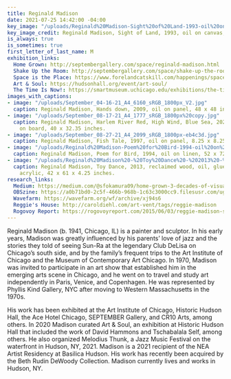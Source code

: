 ```yaml
---
title: Reginald Madison
date: 2021-07-25 14:42:00 -04:00
key_image: "/uploads/Reginald%20Madison-Sight%20of%20Land-1993-oil%20on%20canvas-60%20x%2073%20inches.jpg"
key_image_credit: Reginald Madison, Sight of Land, 1993, oil on canvas, 60 x 73 inches.
is_always: true
is_sometimes: true
first_letter_of_last_name: M
exhibition_links:
  Home Grown: http://septembergallery.com/space/reginald-madison.html
  Shake Up the Room: http://septembergallery.com/space/shake-up-the-room.html
  Space is the Place: https://www.forelandcatskill.com/happenings/space-is-the-place
  Art & Soul: https://hudsonhall.org/event/art-soul/
  The Time Is Now!: https://smartmuseum.uchicago.edu/exhibitions/the-time-is-now-art-worlds-of-chicagos-south-side/
images_with_captions:
- image: "/uploads/September_04-16-21_A4_6160_sRGB_1800px_V2.jpg"
  caption: Reginald Madison, Hands down, 2009, oil on panel, 48 x 48 inches.
- image: "/uploads/September_08-17-21_A4_1777_sRGB_1800px%20copy.jpg"
  caption: Reginald Madison, Harlem River Red, High Wind, Blue Sea, 2021, acrylic
    on board, 40 x 32.35 inches.
- image: "/uploads/September_08-27-21_A4_2099_sRGB_1800px-eb4c3d.jpg"
  caption: Reginald Madison, Fish Tale, 1997, oil on panel, 8.25 x 8.25 inches.
- image: "/uploads/Reginald%20Madison-Poem%20for%20Bird-1994-oil%20on%20linen-52x72in.jpg"
  caption: Reginald Madison, Poem for Bird, 1994, oil on linen, 52 x 72 inches.
- image: "/uploads/Reginald%20Madison%20-%20Toy%20Dance%20-%202013%20-%20oil,%20reclaimed%20wood,%20glue,%20hardware,%20acrylic%20-%2042%20x%2061%20x%204.25%20inches.jpg"
  caption: Reginald Madison, Toy Dance, 2013, reclaimed wood, oil, glue, hardware,
    acrylic, 42 x 61 x 4.25 inches.
research_links:
  Medium: https://medium.com/@sfokamura09/home-grown-3-decades-of-visual-improvisation-by-reginald-madison-5f7a4284a23a
  OBSzine: https://a0b71bd0-2c5f-466b-968b-1c63c3000cc9.filesusr.com/ugd/5930b5_8466314308a14027a5289771ad92e32f.pdf
  Wavefarm: https://wavefarm.org/wf/archive/xj94s6
  Reggie's House: http://caroldiehl.com/art-vent/tags/reggie-madison
  Rogovoy Report: https://rogovoyreport.com/2015/06/03/reggie-madison-sun-ra-cr10/
---
```


Reginald Madison (b. 1941, Chicago, IL) is a painter and sculptor. In his early years, Madison was greatly influenced by his parents’ love of jazz and the stories they told of seeing Sun-Ra at the legendary Club DeLisa on Chicago’s south side, and by the family’s frequent trips to the Art Institute of Chicago and the Museum of Contemporary Art Chicago. In 1970, Madison was invited to participate in an art show that established him in the emerging arts scene in Chicago, and he went on to travel and study art independently in Paris, Venice, and Copenhagen. He was represented by Phyllis Kind Gallery, NYC after moving to Western Massachusetts in the 1970s.

His work has been exhibited at the Art Institute of Chicago, Historic Hudson Hall, the Ace Hotel Chicago, SEPTEMBER Gallery, and CR10 Arts, among others. In 2020 Madison curated Art & Soul, an exhibition at Historic Hudson Hall that included the work of David Hammons and Tschabalala Self, among others. He also organized Melodius Thunk, a Jazz Music Festival on the waterfront in Hudson, NY, 2021. Madison is a 2021 recipient of the NEA Artist Residency at Basilica Hudson. His work has recently been acquired by the Beth Rudin DeWoody Collection. Madison currently lives and works in Hudson, NY.